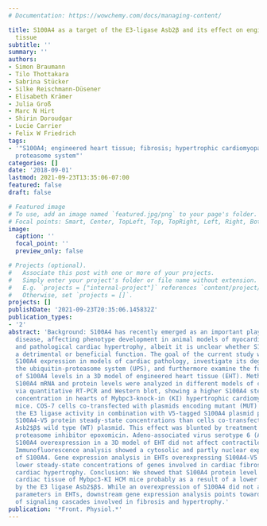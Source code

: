 ```yaml
---
# Documentation: https://wowchemy.com/docs/managing-content/

title: S100A4 as a target of the E3-ligase Asb2β and its effect on engineered heart
  tissue
subtitle: ''
summary: ''
authors:
- Simon Braumann
- Tilo Thottakara
- Sabrina Stücker
- Silke Reischmann-Düsener
- Elisabeth Krämer
- Julia Groß
- Marc N Hirt
- Shirin Doroudgar
- Lucie Carrier
- Felix W Friedrich
tags:
- '"S100A4; engineered heart tissue; fibrosis; hypertrophic cardiomyopathy; ubiquitin
  proteasome system"'
categories: []
date: '2018-09-01'
lastmod: 2021-09-23T13:35:06-07:00
featured: false
draft: false

# Featured image
# To use, add an image named `featured.jpg/png` to your page's folder.
# Focal points: Smart, Center, TopLeft, Top, TopRight, Left, Right, BottomLeft, Bottom, BottomRight.
image:
  caption: ''
  focal_point: ''
  preview_only: false

# Projects (optional).
#   Associate this post with one or more of your projects.
#   Simply enter your project's folder or file name without extension.
#   E.g. `projects = ["internal-project"]` references `content/project/deep-learning/index.md`.
#   Otherwise, set `projects = []`.
projects: []
publishDate: '2021-09-23T20:35:06.145832Z'
publication_types:
- '2'
abstract: 'Background: S100A4 has recently emerged as an important player in cardiac
  disease, affecting phenotype development in animal models of myocardial infarction
  and pathological cardiac hypertrophy, albeit it is unclear whether S100A4 exerts
  a detrimental or beneficial function. The goal of the current study was to analyze
  S100A4 expression in models of cardiac pathology, investigate its degradation by
  the ubiquitin-proteasome system (UPS), and furthermore examine the functional effects
  of S100A4 levels in a 3D model of engineered heart tissue (EHT). Methods and Results:
  S100A4 mRNA and protein levels were analyzed in different models of cardiac pathology
  via quantitative RT-PCR and Western blot, showing a higher S100A4 steady-state protein
  concentration in hearts of Mybpc3-knock-in (KI) hypertrophic cardiomyopathy (HCM)
  mice. COS-7 cells co-transfected with plasmids encoding mutant (MUT) Asb2$β$ lacking
  the E3 ligase activity in combination with V5-tagged S100A4 plasmid presented higher
  S100A4-V5 protein steady-state concentrations than cells co-transfected with the
  Asb2$β$ wild type (WT) plasmid. This effect was blunted by treatment with the specific
  proteasome inhibitor epoxomicin. Adeno-associated virus serotype 6 (AAV6)-mediated
  S100A4 overexpression in a 3D model of EHT did not affect contractile parameters.
  Immunofluorescence analysis showed a cytosolic and partly nuclear expression pattern
  of S100A4. Gene expression analysis in EHTs overexpressing S100A4-V5 showed markedly
  lower steady-state concentrations of genes involved in cardiac fibrosis and pathological
  cardiac hypertrophy. Conclusion: We showed that S100A4 protein level is higher in
  cardiac tissue of Mybpc3-KI HCM mice probably as a result of a lower degradation
  by the E3 ligase Asb2$β$. While an overexpression of S100A4 did not alter contractile
  parameters in EHTs, downstream gene expression analysis points toward modulation
  of signaling cascades involved in fibrosis and hypertrophy.'
publication: '*Front. Physiol.*'
---
```


